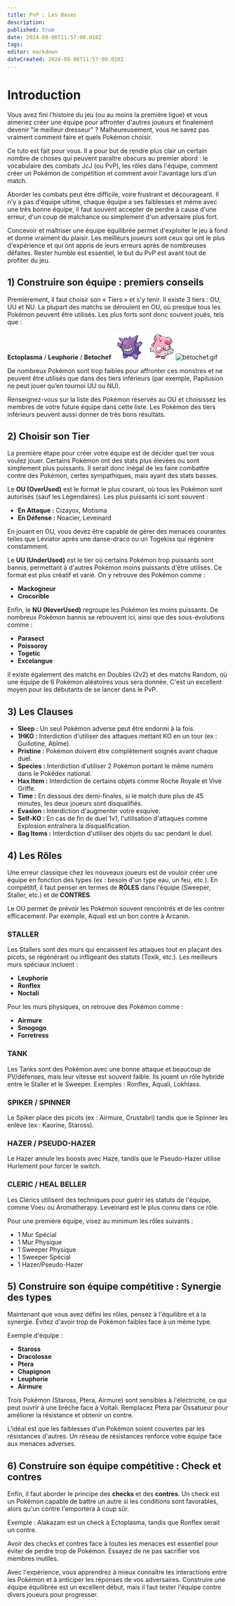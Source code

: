 ```yaml
---
title: PvP : Les Bases
description: 
published: true
date: 2024-08-06T11:57:00.010Z
tags: 
editor: markdown
dateCreated: 2024-08-06T11:57:00.010Z
---
```


# Introduction

Vous avez fini l'histoire du jeu (ou au moins la première ligue) et vous aimeriez créer une équipe pour affronter d'autres joueurs et finalement devenir "le meilleur dresseur" ? Malheureusement, vous ne savez pas vraiment comment faire et quels Pokémon choisir. 

Ce tuto est fait pour vous. Il a pour but de rendre plus clair un certain nombre de choses qui peuvent paraître obscurs au premier abord : le vocabulaire des combats JcJ (ou PvP), les rôles dans l'équipe, comment créer un Pokémon de compétition et comment avoir l'avantage lors d'un match.

Aborder les combats peut être difficile, voire frustrant et décourageant. Il n'y a pas d'équipe ultime, chaque équipe a ses faiblesses et même avec une très bonne équipe, il faut souvent accepter de perdre à cause d'une erreur, d'un coup de malchance ou simplement d'un adversaire plus fort. 

Concevoir et maîtriser une équipe équilibrée permet d'exploiter le jeu à fond et donne vraiment du plaisir. Les meilleurs joueurs sont ceux qui ont le plus d'expérience et qui ont appris de leurs erreurs après de nombreuses défaites. Rester humble est essentiel, le but du PvP est avant tout de profiter du jeu.

## 1) Construire son équipe : premiers conseils

Premièrement, il faut choisir son « Tiers » et s'y tenir. Il existe 3 tiers : OU, UU et NU. La plupart des matchs se déroulent en OU, où presque tous les Pokémon peuvent être utilisés. Les plus forts sont donc souvent joués, tels que :

 **Ectoplasma** / **Leuphorie** / **Betochef**
 ![ectoplasma.gif](/images/tutoriels/ectoplasma.gif) ![leuphorie.gif](/images/tutoriels/leuphorie.gif) ![bétochef.gif](/images/tutoriels/bétochef.gif)
 

De nombreux Pokémon sont trop faibles pour affronter ces monstres et ne peuvent être utilisés que dans des tiers inférieurs (par exemple, Papilusion ne peut jouer qu’en tournoi UU ou NU).

Renseignez-vous sur la liste des Pokémon réservés au OU et choisissez les membres de votre future équipe dans cette liste. Les Pokémon des tiers inférieurs peuvent aussi donner de très bons résultats.

## 2) Choisir son Tier

La première étape pour créer votre équipe est de décider quel tier vous voulez jouer. Certains Pokémon ont des stats plus élevées ou sont simplement plus puissants. Il serait donc inégal de les faire combattre contre des Pokémon, certes sympathiques, mais ayant des stats basses.

Le **OU (OverUsed)** est le format le plus courant, où tous les Pokémon sont autorisés (sauf les Légendaires). Les plus puissants ici sont souvent :
- **En Attaque :** Cizayox, Motisma
- **En Défense :** Noacier, Leveinard

En jouant en OU, vous devez être capable de gérer des menaces courantes telles que Léviator après une danse-draco ou un Togekiss qui régénère constamment.

Le **UU (UnderUsed)** est le tier où certains Pokémon trop puissants sont bannis, permettant à d'autres Pokémon moins puissants d'être utilisés. Ce format est plus créatif et varié. On y retrouve des Pokémon comme :
- **Mackogneur**
- **Crocorible**

Enfin, le **NU (NeverUsed)** regroupe les Pokémon les moins puissants. De nombreux Pokémon bannis se retrouvent ici, ainsi que des sous-évolutions comme :
- **Parasect**
- **Poissoroy**
- **Togetic**
- **Excelangue**

Il existe également des matchs en Doubles (2v2) et des matchs Random, où une équipe de 6 Pokémon aléatoires vous sera donnée. C'est un excellent moyen pour les débutants de se lancer dans le PvP.

## 3) Les Clauses

- **Sleep :** Un seul Pokémon adverse peut être endormi à la fois.
- **1HKO :** Interdiction d'utiliser des attaques mettant KO en un tour (ex : Guillotine, Abîme).
- **Pristine :** Pokémon doivent être complètement soignés avant chaque duel.
- **Species :** Interdiction d'utiliser 2 Pokémon portant le même numéro dans le Pokédex national.
- **Hax Item :** Interdiction de certains objets comme Roche Royale et Vive Griffe.
- **Time :** En dessous des demi-finales, si le match dure plus de 45 minutes, les deux joueurs sont disqualifiés.
- **Evasion :** Interdiction d'augmenter votre esquive.
- **Self-KO :** En cas de fin de duel 1v1, l'utilisation d'attaques comme Explosion entraînera la disqualification.
- **Bag Items :** Interdiction d'utiliser des objets du sac pendant le duel.

## 4) Les Rôles

Une erreur classique chez les nouveaux joueurs est de vouloir créer une équipe en fonction des types (ex : besoin d'un type eau, un feu, etc.). En compétitif, il faut penser en termes de **RÔLES** dans l'équipe (Sweeper, Staller, etc.) et de **CONTRES**.

Le OU permet de prévoir les Pokémon souvent rencontrés et de les contrer efficacement. Par exemple, Aquali est un bon contre à Arcanin.

### STALLER

Les Stallers sont des murs qui encaissent les attaques tout en plaçant des picots, se régénérant ou infligeant des statuts (Toxik, etc.). Les meilleurs murs spéciaux incluent :
- **Leuphorie**
- **Ronflex**
- **Noctali**

Pour les murs physiques, on retrouve des Pokémon comme :
- **Airmure**
- **Smogogo**
- **Forretress**

### TANK

Les Tanks sont des Pokémon avec une bonne attaque et beaucoup de PV/défenses, mais leur vitesse est souvent faible. Ils jouent un rôle hybride entre le Staller et le Sweeper. Exemples : Ronflex, Aquali, Lokhlass.

### SPIKER / SPINNER

Le Spiker place des picots (ex : Airmure, Crustabri) tandis que le Spinner les enlève (ex : Kaorine, Staross).

### HAZER / PSEUDO-HAZER

Le Hazer annule les boosts avec Haze, tandis que le Pseudo-Hazer utilise Hurlement pour forcer le switch.

### CLERIC / HEAL BELLER

Les Clerics utilisent des techniques pour guérir les statuts de l'équipe, comme Voeu ou Aromatherapy. Leveinard est le plus connu dans ce rôle.

Pour une première équipe, visez au minimum les rôles suivants :
- 1 Mur Spécial
- 1 Mur Physique
- 1 Sweeper Physique
- 1 Sweeper Spécial
- 1 Hazer/Pseudo-Hazer

## 5) Construire son équipe compétitive : Synergie des types

Maintenant que vous avez défini les rôles, pensez à l'équilibre et à la synergie. Évitez d'avoir trop de Pokémon faibles face à un même type.

Exemple d'équipe :
- **Staross**
- **Dracolosse**
- **Ptera**
- **Chapignon**
- **Leuphorie**
- **Airmure**

Trois Pokémon (Staross, Ptera, Airmure) sont sensibles à l'électricité, ce qui peut ouvrir à une brèche face à Voltali. Remplacez Ptera par Ossatueur pour améliorer la résistance et obtenir un contre.

L'idéal est que les faiblesses d'un Pokémon soient couvertes par les résistances d'autres. Un réseau de résistances renforce votre équipe face aux menaces adverses.

## 6) Construire son équipe compétitive : Check et contres

Enfin, il faut aborder le principe des **checks** et des **contres**. Un check est un Pokémon capable de battre un autre si les conditions sont favorables, alors qu'un contre l'emportera à coup sûr.

Exemple : Alakazam est un check à Ectoplasma, tandis que Ronflex serait un contre.

Avoir des checks et contres face à toutes les menaces est essentiel pour éviter de perdre trop de Pokémon. Essayez de ne pas sacrifier vos membres inutiles.

Avec l'expérience, vous apprendrez à mieux connaître les interactions entre les Pokémon et à anticiper les réponses de vos adversaires. Construire une équipe équilibrée est un excellent début, mais il faut tester l'équipe contre divers joueurs pour progresser.
